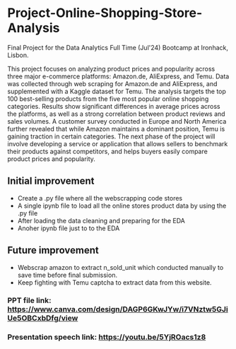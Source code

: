 # Project-Online-Shopping-Store-Analysis
Final Project for the Data Analytics Full Time (Jul'24) Bootcamp at Ironhack, Lisbon.

This project focuses on analyzing product prices and popularity across three major e-commerce platforms: Amazon.de, AliExpress, and Temu. Data was collected through web scraping for Amazon.de and AliExpress, and supplemented with a Kaggle dataset for Temu. The analysis targets the top 100 best-selling products from the five most popular online shopping categories. Results show significant differences in average prices across the platforms, as well as a strong correlation between product reviews and sales volumes. A customer survey conducted in Europe and North America further revealed that while Amazon maintains a dominant position, Temu is gaining traction in certain categories. The next phase of the project will involve developing a service or application that allows sellers to benchmark their products against competitors, and helps buyers easily compare product prices and popularity.


## Initial improvement
- Create a .py file where all the webscrapping code stores
- A single ipynb file to load all the online stores product data by using the .py file
- After loading the data cleaning and preparing for the EDA
- Anoher ipynb file just to to the EDA

## Future improvement
- Webscrap amazon to extract n_sold_unit which conducted manually to save time before final submission.
- Keep fighting with Temu captcha to extract data from this website. 

### PPT file link: https://www.canva.com/design/DAGP6GKwJYw/i7VNztw5GJiUe5OBCxbDfg/view
### Presentation speech link: https://youtu.be/5YjROacs1z8
